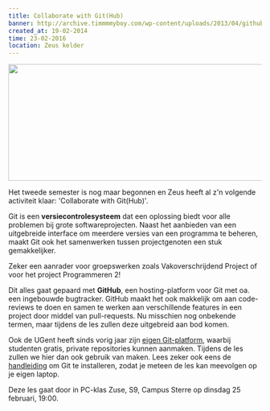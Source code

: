 ```yaml
---
title: Collaborate with Git(Hub)
banner: http://archive.timmmmyboy.com/wp-content/uploads/2013/04/githuboctacat.jpg
created_at: 19-02-2014
time: 23-02-2016
location: Zeus kelder
---
```


<img src="http://archive.timmmmyboy.com/wp-content/uploads/2013/04/githuboctacat.jpg" width="600" height="232" class="aligncenter" />

Het tweede semester is nog maar begonnen en Zeus heeft al z'n volgende activiteit klaar: 'Collaborate with Git(Hub)'.

Git is een <strong>versiecontrolesysteem</strong> dat een oplossing biedt voor alle problemen bij grote softwareprojecten. Naast het aanbieden van een uitgebreide interface om meerdere versies van een programma te beheren, maakt Git ook het samenwerken tussen projectgenoten een stuk gemakkelijker. 

Zeker een aanrader voor groepswerken zoals Vakoverschrijdend Project of voor het project Programmeren 2!

Dit alles gaat gepaard met <strong>GitHub</strong>, een hosting-platform voor Git met oa. een ingebouwde bugtracker. GitHub maakt het ook makkelijk om aan code-reviews te doen en samen te werken aan verschillende features in een project door middel van pull-requests. Nu misschien nog onbekende termen, maar tijdens de les zullen deze uitgebreid aan bod komen.

Ook de UGent heeft sinds vorig jaar zijn <a href="http://github.ugent.be">eigen Git-platform</a>, waarbij studenten gratis, private repositories kunnen aanmaken. Tijdens de les zullen we hier dan ook gebruik van maken. Lees zeker ook eens de <a href="https://help.github.com/">handleiding</a> om Git te installeren, zodat je meteen de les kan meevolgen op je eigen laptop.

Deze les gaat door in PC-klas Zuse, S9, Campus Sterre op dinsdag 25 februari, 19:00.